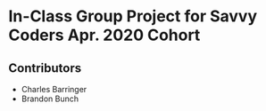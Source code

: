 # In-Class Group Project for Savvy Coders Apr. 2020 Cohort

## Contributors
- Charles Barringer
- Brandon Bunch

